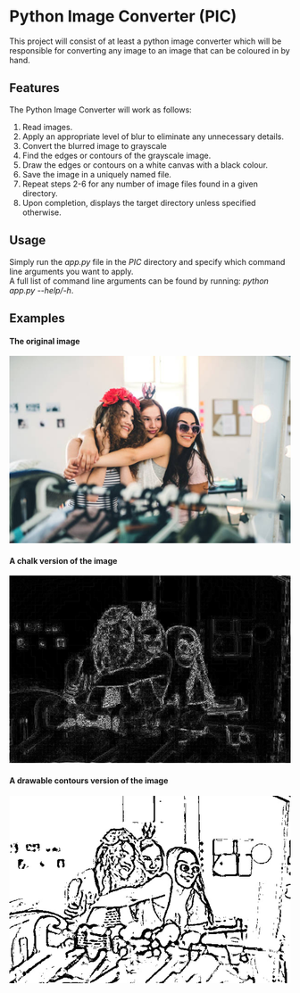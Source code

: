 # Python Image Converter (PIC)  
This project will consist of at least a python
image converter which will be responsible for
converting any image to an image that can
be coloured in by hand.  
  
## Features
The Python Image Converter will work as follows:  
1. Read images.
2. Apply an appropriate level of blur to eliminate any unnecessary details.
3. Convert the blurred image to grayscale
4. Find the edges or contours of the grayscale image.
5. Draw the edges or contours on a white canvas with a black colour.
6. Save the image in a uniquely named file.
7. Repeat steps 2-6 for any number of image files found in a given directory.
8. Upon completion, displays the target directory unless specified otherwise.  
  
## Usage
Simply run the *app.py* file in the *PIC* directory and specify which command line arguments you want to apply.  
A full list of command line arguments can be found by running: *python app.py --help/-h*. 

## Examples
#### The original image 
![Original](./PIC/PIC_examples/example.jpg "The original image")
 
 #### A chalk version of the image  
![LaPlacian](./PIC//PIC_examples/December-17-2020-12-19-17-example.jpg "The image converted to a chalk version")

#### A drawable contours version of the image 
![Drawable Contours](./PIC/PIC_examples/December-17-2020-12-18-12-example.jpg "The image converted for paintable contours")

